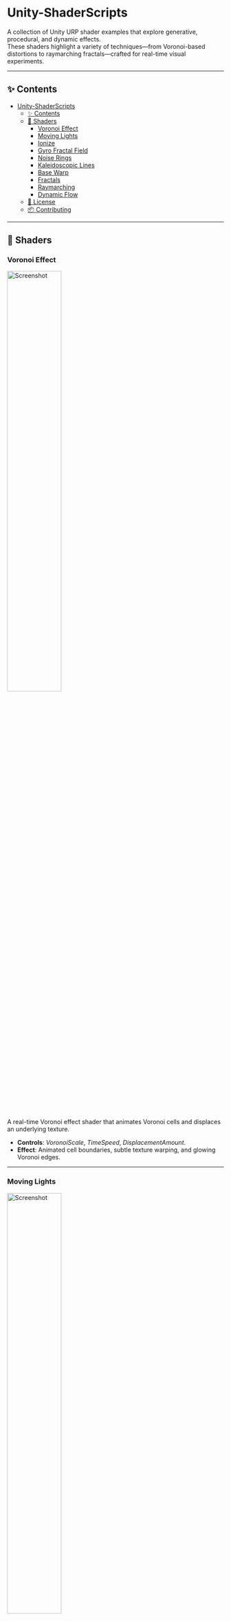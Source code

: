 # Unity-ShaderScripts
A collection of Unity URP shader examples that explore generative, procedural, and dynamic effects.  
These shaders highlight a variety of techniques—from Voronoi-based distortions to raymarching fractals—crafted for real-time visual experiments.

---

## ✨ Contents
- [Unity-ShaderScripts](#unity-shaderscripts)
  - [✨ Contents](#-contents)
  - [🎨 Shaders](#-shaders)
    - [Voronoi Effect](#voronoi-effect)
    - [Moving Lights](#moving-lights)
    - [Ionize](#ionize)
    - [Gyro Fractal Field](#gyro-fractal-field)
    - [Noise Rings](#noise-rings)
    - [Kaleidoscopic Lines](#kaleidoscopic-lines)
    - [Base Warp](#base-warp)
    - [Fractals](#fractals)
    - [Raymarching](#raymarching)
    - [Dynamic Flow](#dynamic-flow)
  - [📝 License](#-license)
  - [📦 Contributing](#-contributing)

---

## 🎨 Shaders

### Voronoi Effect

<img src="README/1.gif" alt="Screenshot" width="50%" />

A real-time Voronoi effect shader that animates Voronoi cells and displaces an underlying texture.  
- **Controls**: _VoronoiScale_, _TimeSpeed_, _DisplacementAmount_.  
- **Effect**: Animated cell boundaries, subtle texture warping, and glowing Voronoi edges.

---

### Moving Lights

<img src="README/2.gif" alt="Screenshot" width="50%" />

A dynamic shader with moving light waves and color cycling.  
- **Controls**: _Scale_, _Offset_, _Rotation_, _Speed_, _Iterations_, _Colors_, _Distortion_, _WaveIntensity_, _Detail_.  
- **Effect**: Vivid, kaleidoscopic light animations with rotating patterns.

---

### Ionize

<img src="README/3.gif" alt="Screenshot" width="50%" />

A raymarching shader rendering 3D gyroid structures with glow and turbulence.  
- **Controls**: _Speed_, _Turbulence_, _Iterations_, _StepSize_, _MaxDistance_, _Size_, _Thickness_, _BoundarySize_, _Zoom_, _CameraDistance_, _Colors_, _GlowIntensity_.  
- **Effect**: Dynamic gyroid structures glowing and morphing over time.

---

### Gyro Fractal Field

<img src="README/4.gif" alt="Screenshot" width="50%" />

A fractal field shader using sine waves and dot products to build animated 3D structures.  
- **Controls**: _SineAmp_, _Freq1_, _Freq2_, _Scale_, _MaxSteps_, _StopThreshold_, _MaxDistance_, _ColorIntensity_.  
- **Effect**: Dynamic grayscale fractal field with shifting forms.

---

### Noise Rings

<img src="README/5.gif" alt="Screenshot" width="50%" />

A shader that generates animated noise-driven rings.  
- **Controls**: _RingCount_, _RingRadius_, _NoiseStrength_, _GlowIntensity_, _TimeScale_, _Offset_.  
- **Effect**: Radiating rings with a glowing effect and organic noise motion.

---

### Kaleidoscopic Lines

<img src="README/6.gif" alt="Screenshot" width="50%" />

A dynamic shader featuring rotating UVs and palette-based color mixing.  
- **Controls**: _PaletteA_, _PaletteB_, _PaletteC_, _PaletteD_, _TimeScale_, _UVScale_, _Iterations_, _SinScale_, _PowExponent_.  
- **Effect**: Vivid kaleidoscopic visuals with evolving colors.

---

### Base Warp

<img src="README/7.gif" alt="Screenshot" width="50%" />

A fractal-brownian-motion-based shader blending noise and rotation.  
- **Controls**: _FBM_ weights, _TimeSpeed_, _Brightness_, _Rotation_.  
- **Effect**: Layered FBM textures with subtle color mapping and rotation.

---

### Fractals

<img src="README/8.gif" alt="Screenshot" width="50%" />

A raymarching fractal shader with dynamic rotation and distance-based shading.  
- **Controls**: _MaxIterations_, _InnerIterations_, _RotationSpeed_, _RotationIntensity_, _Brightness_, _DistanceScale_, _ColorIntensity_.  
- **Effect**: Evolving 3D fractal visuals that respond to rotation and distance.

---

### Raymarching

<img src="README/9.gif" alt="Screenshot" width="50%" />

A parametric raymarching shader for animated spheres with smooth union blending.  
- **Controls**: _NumIterations_, _SmoothUnionK_, _NumSpheres_, _SphereSizeMin_, _SphereSizeMax_, _SceneScale_, _DepthFade_, _Brightness_, _AnimationSpeed_.  
- **Effect**: Flowing sphere fields that shift and blend smoothly.

---

### Dynamic Flow

<img src="README/10.gif" alt="Screenshot" width="50%" />

A dynamic 2D shader that combines random offset patterns with color adjustments.  
- **Controls**: _TimeScale_, _TimeOffset_, _ZScale_, _ColMultiplier_, _ExpMultiplier_, _ColorAdjust1-3_, _PowExponent_, _UVMul_, _UVExponent_, and more.  
- **Effect**: Flowing shapes and color textures driven by evolving shapes.

---

## 📝 License
All shaders in this repository are released under the **Creative Commons CC0 1.0 Universal (CC0 1.0)** license.

**You are free to:**
- Share — copy and redistribute the material in any medium or format.
- Adapt — remix, transform, and build upon the material for any purpose, even commercially.

**No conditions.** You do not need to give credit or seek permission.

For more information, see: [CC0 1.0 Universal](https://creativecommons.org/publicdomain/zero/1.0/)

---

## 📦 Contributing
These shaders are intended for learning, experimentation, and inspiration.  
Feel free to fork the repository, adapt the shaders, and share your own variations!